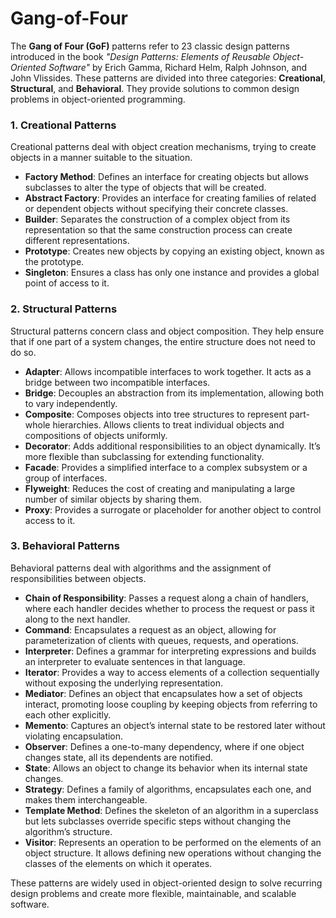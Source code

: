 # Gang-of-Four

The **Gang of Four (GoF)** patterns refer to 23 classic design patterns introduced in the book _"Design Patterns: Elements of Reusable Object-Oriented Software"_ by Erich Gamma, Richard Helm, Ralph Johnson, and John Vlissides. These patterns are divided into three categories: **Creational**, **Structural**, and **Behavioral**. They provide solutions to common design problems in object-oriented programming.

### 1. **Creational Patterns**

Creational patterns deal with object creation mechanisms, trying to create objects in a manner suitable to the situation.

-   **Factory Method**: Defines an interface for creating objects but allows subclasses to alter the type of objects that will be created.
-   **Abstract Factory**: Provides an interface for creating families of related or dependent objects without specifying their concrete classes.
-   **Builder**: Separates the construction of a complex object from its representation so that the same construction process can create different representations.
-   **Prototype**: Creates new objects by copying an existing object, known as the prototype.
-   **Singleton**: Ensures a class has only one instance and provides a global point of access to it.

### 2. **Structural Patterns**

Structural patterns concern class and object composition. They help ensure that if one part of a system changes, the entire structure does not need to do so.

-   **Adapter**: Allows incompatible interfaces to work together. It acts as a bridge between two incompatible interfaces.
-   **Bridge**: Decouples an abstraction from its implementation, allowing both to vary independently.
-   **Composite**: Composes objects into tree structures to represent part-whole hierarchies. Allows clients to treat individual objects and compositions of objects uniformly.
-   **Decorator**: Adds additional responsibilities to an object dynamically. It’s more flexible than subclassing for extending functionality.
-   **Facade**: Provides a simplified interface to a complex subsystem or a group of interfaces.
-   **Flyweight**: Reduces the cost of creating and manipulating a large number of similar objects by sharing them.
-   **Proxy**: Provides a surrogate or placeholder for another object to control access to it.

### 3. **Behavioral Patterns**

Behavioral patterns deal with algorithms and the assignment of responsibilities between objects.

-   **Chain of Responsibility**: Passes a request along a chain of handlers, where each handler decides whether to process the request or pass it along to the next handler.
-   **Command**: Encapsulates a request as an object, allowing for parameterization of clients with queues, requests, and operations.
-   **Interpreter**: Defines a grammar for interpreting expressions and builds an interpreter to evaluate sentences in that language.
-   **Iterator**: Provides a way to access elements of a collection sequentially without exposing the underlying representation.
-   **Mediator**: Defines an object that encapsulates how a set of objects interact, promoting loose coupling by keeping objects from referring to each other explicitly.
-   **Memento**: Captures an object’s internal state to be restored later without violating encapsulation.
-   **Observer**: Defines a one-to-many dependency, where if one object changes state, all its dependents are notified.
-   **State**: Allows an object to change its behavior when its internal state changes.
-   **Strategy**: Defines a family of algorithms, encapsulates each one, and makes them interchangeable.
-   **Template Method**: Defines the skeleton of an algorithm in a superclass but lets subclasses override specific steps without changing the algorithm’s structure.
-   **Visitor**: Represents an operation to be performed on the elements of an object structure. It allows defining new operations without changing the classes of the elements on which it operates.

These patterns are widely used in object-oriented design to solve recurring design problems and create more flexible, maintainable, and scalable software.
